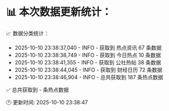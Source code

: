 📊 本次数据更新统计：
==========================

📈 数据分类统计：
- 2025-10-10 23:38:37,040 - INFO - 获取到 热点资讯 67 条数据
- 2025-10-10 23:38:38,749 - INFO - 获取到 今日热点 10 条数据
- 2025-10-10 23:38:41,355 - INFO - 获取到 公社热帖 38 条数据
- 2025-10-10 23:38:44,045 - INFO - 获取到 财经日历 72 条数据
- 2025-10-10 23:38:46,904 - INFO - 总共获取到 187 条热点数据

✅ 总共获取到 - 条热点数据

🕐 更新时间: 2025-10-10 23:38:47
